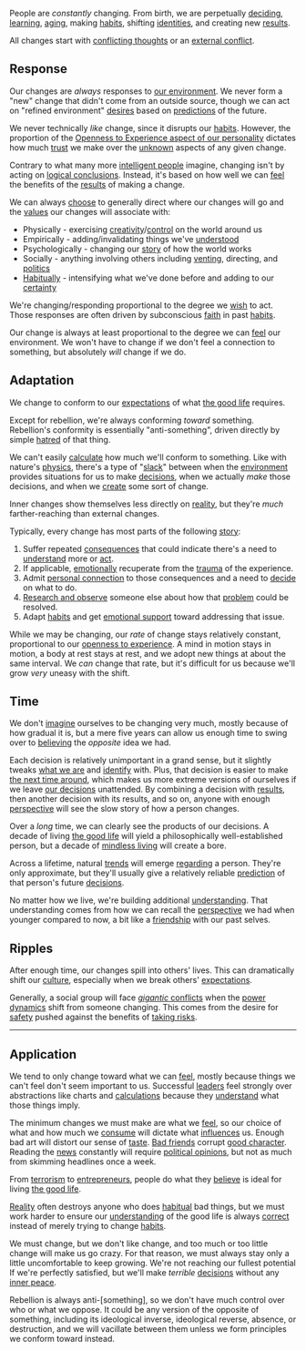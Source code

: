 
People are *constantly* changing. From birth, we are perpetually [deciding](decisions.md), [learning](understanding.md), [aging](maturity.md), making [habits](habits.md), shifting [identities](identity.md), and creating new [results](mind-creativity-results.md).

All changes start with [conflicting thoughts](conflicts-inner.md) or an [external conflict](people-conflicts.md).

## Response

Our changes are *always* responses to [our environment](reality.md). We never form a "new" change that didn't come from an outside source, though we can act on "refined environment" [desires](purpose.md) based on [predictions](imagination.md) of the future.

We never technically *like* change, since it disrupts our [habits](habits.md). However, the proportion of the [Openness to Experience aspect of our personality](personality.md) dictates how much [trust](trust.md) we make over the [unknown](unknown.md) aspects of any given change.

Contrary to what many more [intelligent people](pedagogy.md) imagine, changing isn't by acting on [logical conclusions](logic.md). Instead, it's based on how well we can [feel](mind-feelings.md) the benefits of the [results](mind-creativity-results.md) of making a change.

We can always [choose](decisions.md) to generally direct where our changes will go and the [values](values.md) our changes will associate with:

- Physically - exercising [creativity](mind-creativity.md)/[control](mind-creativity-results.md) on the world around us
- Empirically - adding/invalidating things we've [understood](understanding.md)
- Psychologically - changing our [story](stories.md) of how the world works
- Socially - anything involving others including [venting](influence.md), directing, and [politics](influence.md)
- [Habitually](habits.md) - intensifying what we've done before and adding to our [certainty](understanding-certainty.md)

We're changing/responding proportional to the degree we [wish](purpose.md) to act. Those responses are often driven by subconscious [faith](trust.md) in past [habits](habits.md).

Our change is always at least proportional to the degree we can [feel](mind-feelings.md) our environment. We won't have to change if we don't feel a connection to something, but absolutely *will* change if we do.

## Adaptation

We change to conform to our [expectations](imagination.md) of what [the good life](goodlife.md) requires.

Except for rebellion, we're always conforming *toward* something. Rebellion's conformity is essentially "anti-something", driven directly by simple [hatred](purpose.md) of that thing.

We can't easily [calculate](math.md) how much we'll conform to something. Like with nature's [physics](science.md), there's a type of "[slack](http://joshuahhh.com/projects/hysteresis/)" between when the [environment](reality.md) provides situations for us to make [decisions](decisions.md), when we actually *make* those decisions, and when we [create](creations.md) some sort of change.

Inner changes show themselves less directly on [reality](reality.md), but they're *much* farther-reaching than external changes.

Typically, every change has most parts of the following [story](stories.md):

1. Suffer repeated [consequences](reality.md) that could indicate there's a need to [understand](understanding.md) more or [act](creations.md).
2. If applicable, [emotionally](mind-feelings.md) recuperate from the [trauma](hardship-ptsd.md) of the experience.
3. Admit [personal connection](identity.md) to those consequences and a need to [decide](decisions.md) on what to do.
4. [Research and observe](science.md) someone else about how that [problem](purpose.md) could be resolved.
5. Adapt [habits](habits.md) and get [emotional support](people-friends.md) toward addressing that issue.

While we may be changing, our *rate* of change stays relatively constant, proportional to our [openness to experience](personality.md). A mind in motion stays in motion, a body at rest stays at rest, and we adopt new things at about the same interval. We *can* change that rate, but it's difficult for us because we'll grow *very* uneasy with the shift.

## Time

We don't [imagine](imagination.md) ourselves to be changing very much, mostly because of how gradual it is, but a mere five years can allow us enough time to swing over to [believing](understanding-certainty.md) the *opposite* idea we had.

Each decision is relatively unimportant in a grand sense, but it slightly tweaks [what we are](humanity.md) and [identify](identity.md) with. Plus, that decision is easier to make [the next time around](habits.md), which makes us more extreme versions of ourselves if we leave [our decisions](conflicts-inner.md) unattended. By combining a decision with [results](mind-creativity-results.md), then another decision with its results, and so on, anyone with enough [perspective](image.md) will see the slow story of how a person changes.

Over a *long* time, we can clearly see the products of our decisions. A decade of living [the good life](goodlife.md) will yield a philosophically well-established person, but a decade of [mindless living](habits.md) will create a bore.

Across a lifetime, natural [trends](trends.md) will emerge [regarding](stories.md) a person. They're only approximate, but they'll usually give a relatively reliable [prediction](imagination.md) of that person's future [decisions](decisions.md).

No matter how we live, we're building additional [understanding](understanding.md). That understanding comes from how we can recall the [perspective](image.md) we had when younger compared to now, a bit like a [friendship](people-friends.md) with our past selves.

## Ripples

After enough time, our changes spill into others' lives. This can dramatically shift our [culture](culture.md), especially when we break others' [expectations](imagination.md).

Generally, a social group will face [*gigantic* conflicts](people-conflicts-war.md) when the [power dynamics](power-types.md) shift from someone changing. This comes from the desire for [safety](safety.md) pushed against the benefits of [taking risks](socialrisk.md).

* * * * *

## Application

We tend to only change toward what we can [feel](mind-feelings.md), mostly because things we can't feel don't seem important to us. Successful [leaders](groups-small.md) feel strongly over abstractions like charts and [calculations](math.md) because they [understand](understanding.md) what those things imply.

The minimum changes we must make are what we [feel](mind-feelings.md), so our choice of what and how much we [consume](creations.md) will dictate what [influences](influence.md) us. Enough bad art will distort our sense of [taste](values-quality.md). [Bad friends](people-friends.md) corrupt [good character](morality.md). Reading the [news](stories-storytellers.md) constantly will require [political opinions](politics-conservativeliberal.md), but not as much from skimming headlines once a week.

From [terrorism](people-conflicts-war.md) to [entrepreneurs](socialrisk.md), people do what they [believe](understanding-certainty.md) is ideal for living [the good life](goodlife.md).

[Reality](reality.md) often destroys anyone who does [habitual](habits.md) bad things, but we must work harder to ensure our [understanding](understanding.md) of the good life is always [correct](understanding.md) instead of merely trying to change [habits](habits.md).

We must change, but we don't like change, and too much or too little change will make us go crazy. For that reason, we must always stay only a little uncomfortable to keep growing. We're not reaching our fullest potential If we're perfectly satisfied, but we'll make *terrible* [decisions](decisions.md) without any [inner peace](conflicts-inner.md).

Rebellion is always anti-[something], so we don't have much control over who or what we oppose. It could be any version of the opposite of something, including its ideological inverse, ideological reverse, absence, or destruction, and we will vacillate between them unless we form principles we conform toward instead.

